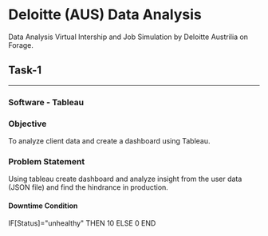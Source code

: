 # Deloitte (AUS) Data Analysis
Data Analysis Virtual Intership and Job Simulation by Deloitte Austrilia on Forage. 

## Task-1
---
### Software - Tableau 

### Objective 
To analyze client data and create a dashboard using Tableau.

### Problem Statement
Using tableau create dashboard and analyze insight from the user data (JSON file) and find the hindrance in production.

#### Downtime Condition
IF[Status]="unhealthy" THEN 10 ELSE 0 END

